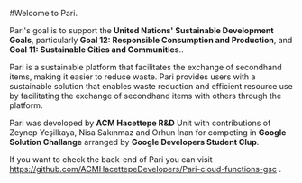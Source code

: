 #Welcome to Pari. 

Pari's goal is to support the **United Nations' Sustainable Development Goals**, particularly **Goal 12: Responsible Consumption and Production**, and **Goal 11: Sustainable Cities and Communities**..

Pari is a sustainable platform that facilitates the exchange of secondhand items, making it easier to reduce waste. Pari provides users with a sustainable solution that enables waste reduction and efficient resource use by facilitating the exchange of secondhand items with others through the platform.

Pari was devoloped by **ACM Hacettepe R&D** Unit with contributions of Zeynep Yeşilkaya, Nisa Sakınmaz and Orhun İnan for competing in **Google Solution Challange** arranged by **Google Developers Student Clup**.

If you want to check the back-end of Pari you can visit https://github.com/ACMHacettepeDevelopers/Pari-cloud-functions-gsc .
